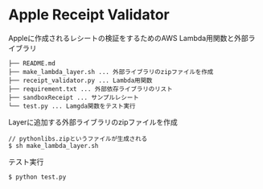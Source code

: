 # Apple Receipt Validator
Appleに作成されるレシートの検証をするためのAWS Lambda用関数と外部ライブラリ

```
├── README.md
├── make_lambda_layer.sh ... 外部ライブラリのzipファイルを作成
├── receipt_validator.py ... Lambda用関数
├── requirement.txt ... 外部依存ライブラリのリスト
├── sandboxReceipt ... サンプルレシート
└── test.py ... Lamgda関数をテスト実行
```

Layerに追加する外部ライブラリのzipファイルを作成

```
// pythonlibs.zipというファイルが生成される
$ sh make_lambda_layer.sh
```

テスト実行

```
$ python test.py
```
